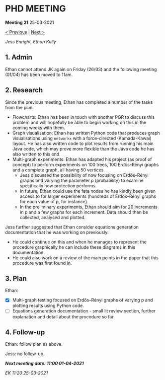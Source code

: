 # PHD MEETING

__Meeting 21__
25-03-2021

[< Previous](../03-21/20_18-03-21.md) | [Next >](../04-21/22_01-04-21.md)

_Jess Enright,_
_Ethan Kelly_


## 1. Admin

Ethan cannot attend JK again on Friday (26/03) and the following meeting (01/04) has been moved to 11am.


## 2. Research

Since the previous meeting, Ethan has completed a number of the tasks from the plan:
* Flowcharts: Ethan has been in touch with another PGR to discuss this problem and will hopefully be able to begin working on this in the coming weeks with them.
* Graph visualisation: Ethan has written Python code that produces graph visualisations using `networkx` with a force-directed (Kamada-Kawai) layout. He has also written code to plot results from running his main Java code, which may prove more flexible than the Java code he has also written to this end.
* Multi-graph experiments: Ethan has adapted his project (as proof of concept) to perform experiments on 100 trees, 100 Erdős–Rényi graphs and a complete graph, all having 50 vertices. 
    * Jess discussed the possibility of now focusing on Erdős–Rényi graphs and varying the parameter p (probability) to examine specifically how protection performs. 
    * In future, Ethan could use the fata nodes he has kindly been given access to for larger experiments (hundreds of Erdős–Rényi graphs for each value of p, for instance). 
    * In the preliminary experiments, Ethan should aim for 20 increments in p and a few graphs for each increment. Data should then be collected, analysed and plotted.

Jess further suggested that Ethan consider equations generation documentation that he was working on previously:
* He could continue on this and when he manages to represent the procedure graphically he can include these diagrams in this documentation. 
* He could also work on a review of the main points in the paper that this procedure was first found in.


## 3. Plan
Ethan: 
- [x] Multi-graph testing focused on Erdős–Rényi graphs of varying p and plotting results using Python code.
- [ ] Equations generation documentation - small lit review section, further explanation and detail about the procedure so far.

## 4. Follow-up

Ethan: follow plan as above.

Jess: no follow-up.

**_Next meeting date: 11:00 01-04-2021_**



_EK 11:20 25-03-2021_
